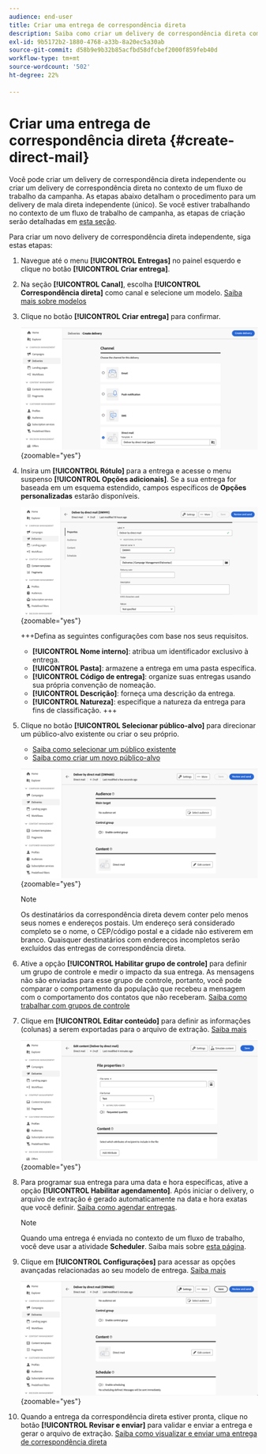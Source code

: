 ```yaml
---
audience: end-user
title: Criar uma entrega de correspondência direta
description: Saiba como criar um delivery de correspondência direta com o Adobe Campaign Web
exl-id: 9b5172b2-1880-4768-a33b-8a20ec5a30ab
source-git-commit: d58b9e9b32b85acfbd58dfcbef2000f859feb40d
workflow-type: tm+mt
source-wordcount: '502'
ht-degree: 22%

---
```


# Criar uma entrega de correspondência direta {#create-direct-mail}

Você pode criar um delivery de correspondência direta independente ou criar um delivery de correspondência direta no contexto de um fluxo de trabalho da campanha. As etapas abaixo detalham o procedimento para um delivery de mala direta independente (único). Se você estiver trabalhando no contexto de um fluxo de trabalho de campanha, as etapas de criação serão detalhadas em [esta seção](../workflows/activities/channels.md#create-a-delivery-in-a-campaign-workflow).

Para criar um novo delivery de correspondência direta independente, siga estas etapas:

1. Navegue até o menu **[!UICONTROL Entregas]** no painel esquerdo e clique no botão **[!UICONTROL Criar entrega]**.

1. Na seção **[!UICONTROL Canal]**, escolha **[!UICONTROL Correspondência direta]** como canal e selecione um modelo. [Saiba mais sobre modelos](../msg/delivery-template.md)

1. Clique no botão **[!UICONTROL Criar entrega]** para confirmar.

   ![Captura de tela mostrando a criação de uma entrega de correspondência direta](assets/dm-create.png){zoomable="yes"}

1. Insira um **[!UICONTROL Rótulo]** para a entrega e acesse o menu suspenso **[!UICONTROL Opções adicionais]**. Se a sua entrega for baseada em um esquema estendido, campos específicos de **Opções personalizadas** estarão disponíveis.

   ![Captura de tela mostrando a configuração de propriedades para uma entrega de correspondência direta](assets/dm-properties.png){zoomable="yes"}

   +++Defina as seguintes configurações com base nos seus requisitos.
   * **[!UICONTROL Nome interno]**: atribua um identificador exclusivo à entrega.
   * **[!UICONTROL Pasta]**: armazene a entrega em uma pasta específica.
   * **[!UICONTROL Código de entrega]**: organize suas entregas usando sua própria convenção de nomeação.
   * **[!UICONTROL Descrição]**: forneça uma descrição da entrega.
   * **[!UICONTROL Natureza]**: especifique a natureza da entrega para fins de classificação.
   +++

1. Clique no botão **[!UICONTROL Selecionar público-alvo]** para direcionar um público-alvo existente ou criar o seu próprio.

   * [Saiba como selecionar um público existente](../audience/add-audience.md)
   * [Saiba como criar um novo público-alvo](../audience/one-time-audience.md)

   ![Captura de tela mostrando a seleção de público para uma entrega de correspondência direta](assets/dm-audience.png){zoomable="yes"}

   >[!NOTE]
   >
   >Os destinatários da correspondência direta devem conter pelo menos seus nomes e endereços postais. Um endereço será considerado completo se o nome, o CEP/código postal e a cidade não estiverem em branco. Quaisquer destinatários com endereços incompletos serão excluídos das entregas de correspondência direta.

1. Ative a opção **[!UICONTROL Habilitar grupo de controle]** para definir um grupo de controle e medir o impacto da sua entrega. As mensagens não são enviadas para esse grupo de controle, portanto, você pode comparar o comportamento da população que recebeu a mensagem com o comportamento dos contatos que não receberam. [Saiba como trabalhar com grupos de controle](../audience/control-group.md)

1. Clique em **[!UICONTROL Editar conteúdo]** para definir as informações (colunas) a serem exportadas para o arquivo de extração. [Saiba mais](content-direct-mail.md)

   ![Captura de tela mostrando a edição de conteúdo para uma entrega de correspondência direta](assets/dm-content.png){zoomable="yes"}

1. Para programar sua entrega para uma data e hora específicas, ative a opção **[!UICONTROL Habilitar agendamento]**. Após iniciar o delivery, o arquivo de extração é gerado automaticamente na data e hora exatas que você definir. [Saiba como agendar entregas](../msg/gs-deliveries.md#gs-schedule).

   >[!NOTE]
   >
   >Quando uma entrega é enviada no contexto de um fluxo de trabalho, você deve usar a atividade **Scheduler**. Saiba mais sobre [esta página](../workflows/activities/scheduler.md).

1. Clique em **[!UICONTROL Configurações]** para acessar as opções avançadas relacionadas ao seu modelo de entrega. [Saiba mais](../advanced-settings/delivery-settings.md)

   ![Captura de tela mostrando as configurações avançadas para uma entrega de correspondência direta](assets/dm-settings.png){zoomable="yes"}

1. Quando a entrega da correspondência direta estiver pronta, clique no botão **[!UICONTROL Revisar e enviar]** para validar e enviar a entrega e gerar o arquivo de extração. [Saiba como visualizar e enviar uma entrega de correspondência direta](send-direct-mail.md)